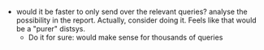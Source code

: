- would it be faster to only send over the relevant queries? analyse the possibility in the report. Actually, consider doing it. Feels like that would be a "purer" distsys.
  - Do it for sure: would make sense for thousands of queries